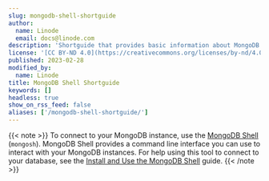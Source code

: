 ```yaml
---
slug: mongodb-shell-shortguide
author:
  name: Linode
  email: docs@linode.com
description: 'Shortguide that provides basic information about MongoDB Shell'
license: '[CC BY-ND 4.0](https://creativecommons.org/licenses/by-nd/4.0)'
published: 2023-02-28
modified_by:
  name: Linode
title: MongoDB Shell Shortguide
keywords: []
headless: true
show_on_rss_feed: false
aliases: ['/mongodb-shell-shortguide/']
---
```


{{< note >}}
To connect to your MongoDB instance, use the [MongoDB Shell](https://www.mongodb.com/products/shell) (`mongosh`). MongoDB Shell provides a command line interface you can use to interact with your MongoDB instances. For help using this tool to connect to your database, see the [Install and Use the MongoDB Shell](/docs/guides/mongodb-community-shell-installation/) guide.
{{< /note >}}
